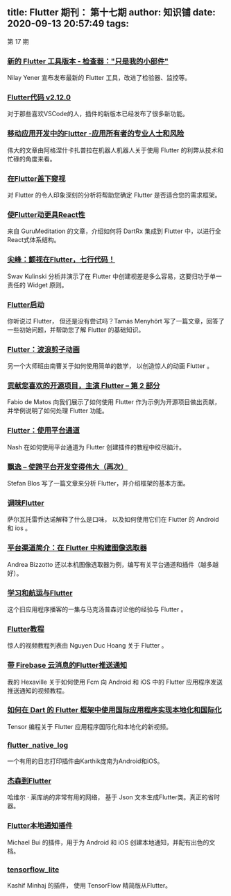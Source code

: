 
title: Flutter 期刊： 第十七期
author: 知识铺
date: 2020-09-13 20:57:49
tags: 
---
  第 17 期

### [新的 Flutter 工具版本 - 检查器："只是我的小部件"](https://zshipu.com/t?url=https://groups.google.com/forum/#!topic/flutter-dev/N6nOno1m3Mk)

Nilay Yener 宣布发布最新的 Flutter 工具，改进了检验器、监控等。

### [Flutter代码 v2.12.0](https://zshipu.com/t?url=https://github.com/Dart-Code/Dart-Code/releases/tag/v2.12.0)

对于那些喜欢VSCode的人，插件的新版本已经发布了很多新功能。

### [移动应用开发中的Flutter -应用所有者的专业人士和风险](https://zshipu.com/t?url=https://www.thedroidsonroids.com/blog/flutter-in-mobile-app-development-pros-and-risks-for-app-owners)

伟大的文章由阿格涅什卡扎普拉在机器人机器人关于使用 Flutter 的利弊从技术和忙碌的角度来看。

### [在Flutter盖下窥视](https://zshipu.com/t?url=https://bilue.com.au/peeking-under-the-flutter-covers/)

对 Flutter 的令人印象深刻的分析将帮助您确定 Flutter 是否适合您的需求框架。

### [使Flutter动更具React性](https://zshipu.com/t?url=https://www.burkharts.net/apps/blog/making-flutter-more-reactive/)

来自 GuruMeditation 的文章，介绍如何将 DartRx 集成到 Flutter 中，以进行全React式体系结构。

### [尖峰：颤视在Flutter，七行代码！](https://zshipu.com/t?url=https://medium.com/@swav.kulinski/spike-parallax-in-flutter-seven-lines-of-code-16a1890d8d32)

Swav Kulinski 分析并演示了在 Flutter 中创建视差是多么容易，这要归功于单一责任的 Widget 原则。

### [Flutter启动](https://zshipu.com/t?url=https://medium.com/supercharges-mobile-product-guide/flutter-kickstart-885e36d782b4)

你听说过 Flutter， 但还是没有尝试吗？Tamás Menyhört 写了一篇文章，回答了一些初始问题，并帮助您了解 Flutter 的基础知识。

### [Flutter：波浪剪子动画](https://zshipu.com/t?url=https://medium.com/@nhancv/flutter-wave-clipper-animation-dc2017ddfcf3)

另一个大师班由南曹关于如何使用简单的数学， 以创造惊人的动画 Flutter 。

### [贡献您喜欢的开源项目，主演 Flutter – 第 2 部分](https://zshipu.com/t?url=https://medium.com/@fmatosqg/contributing-to-flutter-part-2-46092dc4417e)

Fabio de Matos 向我们展示了如何使用 Flutter 作为示例为开源项目做出贡献，并举例说明了如何处理 Flutter 功能。

### [Flutter：使用平台通道](https://zshipu.com/t?url=https://medium.com/@Nash_905/flutter-using-platform-channels-e8c80b869e3d)

Nash 在如何使用平台通道为 Flutter 创建插件的教程中绞尽脑汁。

### [飘逸 – 使跨平台开发变得伟大（再次）](https://zshipu.com/t?url=https://medium.com/@stefanblos/flutter-make-cross-platform-development-great-again-37084c14c2e)

Stefan Blos 写了一篇文章来分析 Flutter，并介绍框架的基本方面。

### [调味Flutter](https://zshipu.com/t?url=https://medium.com/@salvatoregiordanoo/flavoring-flutter-392aaa875f36)

萨尔瓦托雷乔达诺解释了什么是口味， 以及如何使用它们在 Flutter 的 Android 和 ios 。

### [平台渠道简介：在 Flutter 中构建图像选取器](https://zshipu.com/t?url=https://medium.com/coding-with-flutter/intro-to-platform-channels-building-an-image-picker-in-flutter-7e79c20065)

Andrea Bizzotto 还以本机图像选取器为例，编写有关平台通道和插件（越多越好）。

### [学习和航运与Flutter](https://zshipu.com/t?url=https://thisoldapp.online/episodes/learning-and-shipping-with-flutter)

这个旧应用程序播客的一集与马克汤普森讨论他的经验与 Flutter 。

### [Flutter教程](https://zshipu.com/t?url=https://www.youtube.com/playlist?list=PLWBrqglnjNl3sexiXo45aN_JdOJ9pxOoQ)

惊人的视频教程列表由 Nguyen Duc Hoang 关于 Flutter 。

### [带 Firebase 云消息的Flutter推送通知](https://zshipu.com/t?url=https://youtu.be/PzjxZsz3Tjk)

我的 Hexaville 关于如何使用 Fcm 向 Android 和 iOS 中的 Flutter 应用程序发送推送通知的视频教程。

### [如何在 Dart 的 Flutter 框架中使用国际应用程序实现本地化和国际化](https://zshipu.com/t?url=https://youtu.be/IhsHGJEOSYM)

Tensor 编程关于 Flutter 应用程序国际化和本地化的新视频。

### [flutter_native_log](https://zshipu.com/t?url=https://github.com/PonnamKarthik/FlutterNativeLog)

一个有用的日志打印插件由Karthik庞南为Android和iOS。

### [杰森到Flutter](https://zshipu.com/t?url=https://javiercbk.github.io/json_to_dart/)

哈维尔 · 莱库纳的非常有用的网络， 基于 Json 文本生成Flutter类。真正的省时器。

### [Flutter本地通知插件](https://zshipu.com/t?url=https://github.com/MaikuB/flutter_local_notifications)

Michael Bui 的插件，用于为 Android 和 iOS 创建本地通知，并配有出色的文档。

### [tensorflow_lite](https://zshipu.com/t?url=https://github.com/kashifmin/flutter_tensorflow_lite)

Kashif Minhaj 的插件， 使用 TensorFlow 精简版从Flutter。
